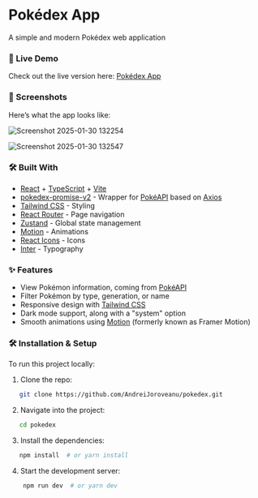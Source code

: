 # Pokédex App
A simple and modern Pokédex web application

### 🚀 Live Demo
Check out the live version here: [Pokédex App](https://andreijoroveanu.github.io/pokedex)

### 📸 Screenshots
Here’s what the app looks like:

![Screenshot 2025-01-30 132254](https://github.com/user-attachments/assets/4041ec0b-dea4-4138-b6a6-1f763d35f087)

![Screenshot 2025-01-30 132547](https://github.com/user-attachments/assets/251e99cb-3db9-4c8a-8c49-3db3c480afb3)

### 🛠 Built With

* [React](https://github.com/facebook/react) + [TypeScript](https://github.com/microsoft/TypeScript) + [Vite](https://github.com/vitejs/vite)
* [pokedex-promise-v2](https://github.com/PokeAPI/pokedex-promise-v2) - Wrapper for [PokéAPI](https://github.com/PokeAPI/pokeapi) based on [Axios](https://github.com/axios/axios)
* [Tailwind CSS](https://github.com/tailwindlabs/tailwindcss) - Styling
* [React Router](https://github.com/remix-run/react-router) - Page navigation
* [Zustand](https://github.com/pmndrs/zustand) - Global state management
* [Motion](https://github.com/motiondivision/motion) - Animations
* [React Icons](https://github.com/react-icons/react-icons) - Icons
* [Inter](https://github.com/rsms/inter) - Typography

### ✨ Features

* View Pokémon information, coming from [PokéAPI](https://github.com/PokeAPI/pokeapi)
* Filter Pokémon by type, generation, or name
* Responsive design with [Tailwind CSS](https://github.com/tailwindlabs/tailwindcss)
* Dark mode support, along with a "system" option
* Smooth animations using [Motion](https://github.com/motiondivision/motion) (formerly known as Framer Motion)

### 🛠 Installation & Setup
To run this project locally:

1. Clone the repo:
```sh
   git clone https://github.com/AndreiJoroveanu/pokedex.git
```

2. Navigate into the project:
```sh 
   cd pokedex
```

3. Install the dependencies:
```sh
   npm install  # or yarn install
```

4. Start the development server:
```sh
    npm run dev  # or yarn dev
```
